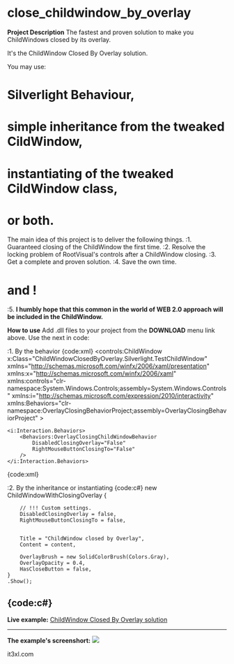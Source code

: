 # close_childwindow_by_overlay

**Project Description**
The fastest and proven solution to make you ChildWindows closed by its overlay.

It's the ChildWindow Closed By Overlay solution.

You may use:
# Silverlight Behaviour,
# simple inheritance from the tweaked CildWindow,
# instantiating of the  tweaked CildWindow class,
# or both.

The main idea of this project is to deliver the following things.
:1. Guaranteed closing of the ChildWindow the first time.
:2. Resolve the locking problem of RootVisual's controls after a ChildWindow closing.
:3. Get a complete and proven solution.
:4. Save the own time.

# and !

:5. **I humbly hope that this common in the world of WEB 2.0 approach will be included in the ChildWindow.**


**How to use**
Add .dll files to your project from the **DOWNLOAD** menu link above.
Use the next in code:

:1. By the behavior 
{code:xml}
<controls:ChildWindow
    x:Class="ChildWindowClosedByOverlay.Silverlight.TestChildWindow"
    xmlns="http://schemas.microsoft.com/winfx/2006/xaml/presentation" 
    xmlns:x="http://schemas.microsoft.com/winfx/2006/xaml" 
    xmlns:controls="clr-namespace:System.Windows.Controls;assembly=System.Windows.Controls"
    xmlns:i="http://schemas.microsoft.com/expression/2010/interactivity"
    xmlns:Behaviors="clr-namespace:OverlayClosingBehaviorProject;assembly=OverlayClosingBehaviorProject"
    >
    
    <i:Interaction.Behaviors>
        <Behaviors:OverlayClosingChildWindowBehavior
            DisabledClosingOverlay="False"
            RightMouseButtonClosingTo="False"
        />
    </i:Interaction.Behaviors>
<!-- ... -->
{code:xml}

:2. By the inheritance or instantiating
{code:c#}
	new ChildWindowWithClosingOverlay
	{

		// !!! Custom settings.
		DisabledClosingOverlay = false,
		RightMouseButtonClosingTo = false,


		Title = "ChildWindow closed by Overlay",
		Content = content,

		OverlayBrush = new SolidColorBrush(Colors.Gray),
		OverlayOpacity = 0.4,
		HasCloseButton = false,
	}
	.Show();

{code:c#}
----
**Live example:**
[ChildWindow Closed By Overlay solution](http://it3xl.ru/Resources_For_External/codeplex/CloseChildWindowByOverlay/ChildWindowClosedByOverlay.Silverlight.Web/)

----
**The example's screenshort:**
![](Home_http://it3xl.ru/Resources_For_External/codeplex/CloseChildWindowByOverlay/how_it_looks.jpg)

it3xl.com
